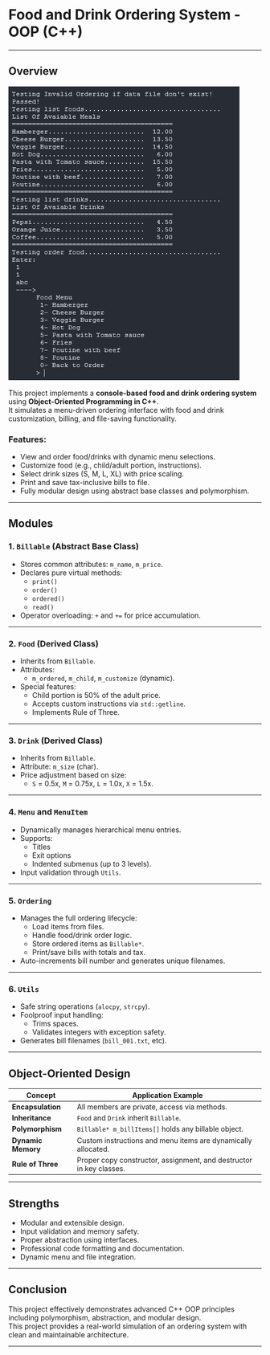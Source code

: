 # Food and Drink Ordering System - OOP (C++)
---

## Overview

![system_order](system_order.png)

This project implements a **console-based food and drink ordering system** using **Object-Oriented Programming in C++**.  
It simulates a menu-driven ordering interface with food and drink customization, billing, and file-saving functionality.

### Features:
- View and order food/drinks with dynamic menu selections.
- Customize food (e.g., child/adult portion, instructions).
- Select drink sizes (S, M, L, XL) with price scaling.
- Print and save tax-inclusive bills to file.
- Fully modular design using abstract base classes and polymorphism.

---

## Modules

### 1. `Billable` (Abstract Base Class)
- Stores common attributes: `m_name`, `m_price`.
- Declares pure virtual methods:
  - `print()`
  - `order()`
  - `ordered()`
  - `read()`
- Operator overloading: `+` and `+=` for price accumulation.

---

### 2. `Food` (Derived Class)
- Inherits from `Billable`.
- Attributes:
  - `m_ordered`, `m_child`, `m_customize` (dynamic).
- Special features:
  - Child portion is 50% of the adult price.
  - Accepts custom instructions via `std::getline`.
  - Implements Rule of Three.

---

### 3. `Drink` (Derived Class)
- Inherits from `Billable`.
- Attribute: `m_size` (char).
- Price adjustment based on size:
  - `S` = 0.5x, `M` = 0.75x, `L` = 1.0x, `X` = 1.5x.

---

### 4. `Menu` and `MenuItem`
- Dynamically manages hierarchical menu entries.
- Supports:
  - Titles
  - Exit options
  - Indented submenus (up to 3 levels).
- Input validation through `Utils`.

---

### 5. `Ordering`
- Manages the full ordering lifecycle:
  - Load items from files.
  - Handle food/drink order logic.
  - Store ordered items as `Billable*`.
  - Print/save bills with totals and tax.
- Auto-increments bill number and generates unique filenames.

---

### 6. `Utils`
- Safe string operations (`alocpy`, `strcpy`).
- Foolproof input handling:
  - Trims spaces.
  - Validates integers with exception safety.
- Generates bill filenames (`bill_001.txt`, etc).

---

## Object-Oriented Design

| Concept            | Application Example                                                  |
|--------------------|----------------------------------------------------------------------|
| **Encapsulation**  | All members are private, access via methods.                         |
| **Inheritance**    | `Food` and `Drink` inherit `Billable`.                               |
| **Polymorphism**   | `Billable* m_billItems[]` holds any billable object.                 |
| **Dynamic Memory** | Custom instructions and menu items are dynamically allocated.        |
| **Rule of Three**  | Proper copy constructor, assignment, and destructor in key classes.  |

---

## Strengths

-  Modular and extensible design.
-  Input validation and memory safety.
-  Proper abstraction using interfaces.
-  Professional code formatting and documentation.
-  Dynamic menu and file integration.

---

## Conclusion

This project effectively demonstrates advanced C++ OOP principles including polymorphism, abstraction, and modular design.  
This project provides a real-world simulation of an ordering system with clean and maintainable architecture.

---

